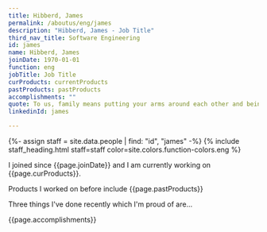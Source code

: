 ```yaml
---
title: Hibberd, James
permalink: /aboutus/eng/james
description: "Hibberd, James - Job Title"
third_nav_title: Software Engineering
id: james
name: Hibberd, James
joinDate: 1970-01-01
function: eng
jobTitle: Job Title
curProducts: currentProducts
pastProducts: pastProducts
accomplishments: ""
quote: To us, family means putting your arms around each other and being there.
linkedinId: james

---
```


{%- assign staff = site.data.people | find: "id", "james" -%}
{% include staff_heading.html staff=staff color=site.colors.function-colors.eng %}

<p>I joined since {{page.joinDate}} and I am currently working on {{page.curProducts}}.</p>

<p>Products I worked on before include {{page.pastProducts}}</p>

<p>Three things I've done recently which I'm proud of are...</p>
{{page.accomplishments}}
